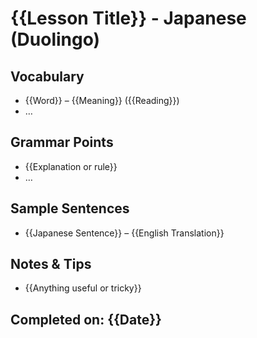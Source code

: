 # {{Lesson Title}} - Japanese (Duolingo)

## Vocabulary
- {{Word}} – {{Meaning}} ({{Reading}})
- …

## Grammar Points
- {{Explanation or rule}}
- …

## Sample Sentences
- {{Japanese Sentence}} – {{English Translation}}

## Notes & Tips
- {{Anything useful or tricky}}

## Completed on: {{Date}}
